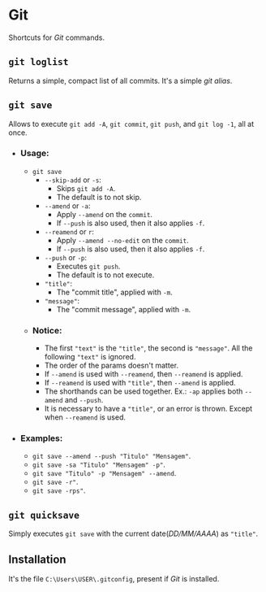 # Git

Shortcuts for _Git_ commands.

## `git loglist`
Returns a simple, compact list of all commits. It's a simple _git alias_.

## `git save`
Allows to execute `git add -A`, `git commit`, `git push`, and `git log -1`, all at once.
- ### Usage:
  - `git save`
    - `--skip-add` or `-s`:
      - Skips `git add -A`.
      - The default is to not skip.
    - `--amend` or `-a`:
      - Apply `--amend` on the `commit`.
      - If `--push` is also used, then it also applies `-f`.
    - `--reamend` or `r`:
      - Apply `--amend --no-edit` on the `commit`.
      - If `--push` is also used, then it also applies `-f`.
    - `--push` or `-p`:
      - Executes `git push`.
      - The default is to not execute.
    - `"title"`:
      - The "commit title", applied with `-m`.
    - `"message"`:
      - The "commit message", applied with `-m`.
  - ### Notice:
    - The first `"text"` is the `"title"`, the second is `"message"`. All the following `"text"` is ignored.
    - The order of the params doesn't matter.
    - If `--amend` is used with `--reamend`, then `--reamend` is applied.
    - If `--reamend` is used with `"title"`, then `--amend` is applied.
    - The shorthands can be used together. Ex.: `-ap` applies both `--amend` and `--push`.
    - It is necessary to have a `"title"`, or an error is thrown. Except when `--reamend` is used.
- ### Examples:
  - `git save --amend --push "Titulo" "Mensagem"`.
  - `git save -sa "Titulo" "Mensagem" -p"`.
  - `git save "Titulo" -p "Mensagem" --amend`.
  - `git save -r"`.
  - `git save -rps"`.

## `git quicksave`
Simply executes `git save` with the current date(_DD/MM/AAAA_) as `"title"`.

## Installation
It's the file `C:\Users\USER\.gitconfig`, present if _Git_ is installed.
